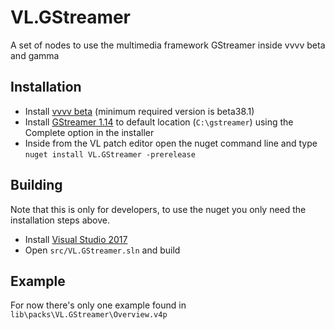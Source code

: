 # VL.GStreamer
A set of nodes to use the multimedia framework GStreamer inside vvvv beta and gamma

## Installation
- Install [vvvv beta](https://vvvv.org/downloads) (minimum required version is beta38.1)
- Install [GStreamer 1.14](https://gstreamer.freedesktop.org/data/pkg/windows/1.14.4) to default location (`C:\gstreamer`) using the Complete option in the installer
- Inside from the VL patch editor open the nuget command line and type `nuget install VL.GStreamer -prerelease`

## Building
Note that this is only for developers, to use the nuget you only need the installation steps above.
- Install [Visual Studio 2017](https://www.visualstudio.com/downloads)
- Open `src/VL.GStreamer.sln` and build

## Example
For now there's only one example found in `lib\packs\VL.GStreamer\Overview.v4p`
